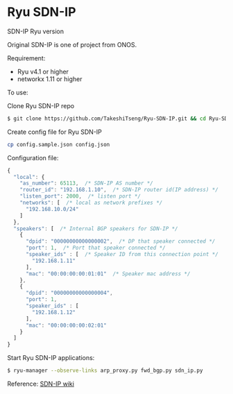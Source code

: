 Ryu SDN-IP
====

SDN-IP Ryu version

Original SDN-IP is one of project from ONOS.

Requirement:
- Ryu v4.1 or higher
- networkx 1.11 or higher

To use:

Clone Ryu SDN-IP repo
```bash
$ git clone https://github.com/TakeshiTseng/Ryu-SDN-IP.git && cd Ryu-SDN-IP
```

Create config file for Ryu SDN-IP
```bash
cp config.sample.json config.json
```

Configuration file:
```js
{
  "local": {
    "as_number": 65113,  /* SDN-IP AS number */
    "router_id": "192.168.1.10",  /* SDN-IP router id(IP address) */
    "listen_port": 2000,  /* listen port */
    "networks": [  /* local as network prefixes */
      "192.168.10.0/24"
    ]
  },
  "speakers": [  /* Internal BGP speakers for SDN-IP */
    {
      "dpid": "00000000000000002",  /* DP that speaker connected */
      "port": 1,  /* Port that speaker connected */
      "speaker_ids" : [  /* Speaker ID from this connection point */
        "192.168.1.11"
      ],
      "mac": "00:00:00:00:01:01"  /* Speaker mac address */
    },
    {
      "dpid": "00000000000000004",
      "port": 1,
      "speaker_ids" : [
        "192.168.1.12"
      ],
      "mac": "00:00:00:00:02:01"
    }
  ]
}
```

Start Ryu SDN-IP applications:
```bash
$ ryu-manager --observe-links arp_proxy.py fwd_bgp.py sdn_ip.py
```


Reference:
[SDN-IP wiki](https://wiki.onosproject.org/display/ONOS/SDN-IP)
